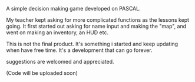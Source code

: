 A simple decision making game developed on PASCAL.

My teacher kept asking for more complicated functions as the lessons kept going.
It first started out asking for name input and making the "map", and went on making an inventory, an HUD etc.

This is not the final product. It's something i started and keep updating when have free time. It's a development that can go forever.

suggestions are welcomed and appreciated.

(Code will be uploaded soon)

